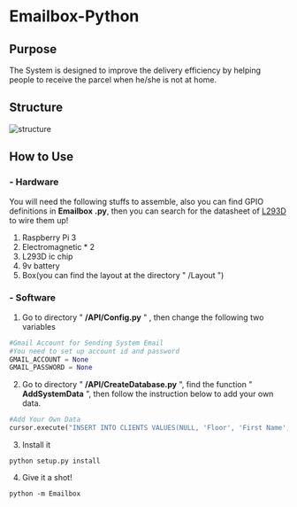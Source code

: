 # Emailbox-Python

## Purpose
The System is designed to improve the delivery efficiency by helping people to receive the parcel when he/she is not at home.
## Structure

![structure](http://imgur.com/Ac08dq8.jpg)
    
## How to Use
### - Hardware
You will need the following stuffs to assemble, also you can find GPIO definitions in **Emailbox** **.py**, then you can search for the datasheet of [L293D](http://www.ti.com/lit/ds/symlink/l293.pdf) to wire them up!
1. Raspberry Pi 3
2. Electromagnetic * 2
3. L293D ic chip
4. 9v battery
5. Box(you can find the layout at the directory " /Layout ")
### - Software 
1. Go to directory  " **/API/Config.py** " , then change the following two variables 

```python
#Gmail Account for Sending System Email
#You need to set up account id and password
GMAIL_ACCOUNT = None
GMAIL_PASSWORD = None
```

2. Go to directory  " **/API/CreateDatabase.py** ", find the function " **AddSystemData** ", then follow the instruction below to add your own data.

```python
#Add Your Own Data
cursor.execute("INSERT INTO CLIENTS VALUES(NULL, 'Floor', 'First Name', 'Last Name', 'test@gmail.com')")
```

3. Install it

```shell
python setup.py install
```

4. Give it a shot!

```
python -m Emailbox
```
